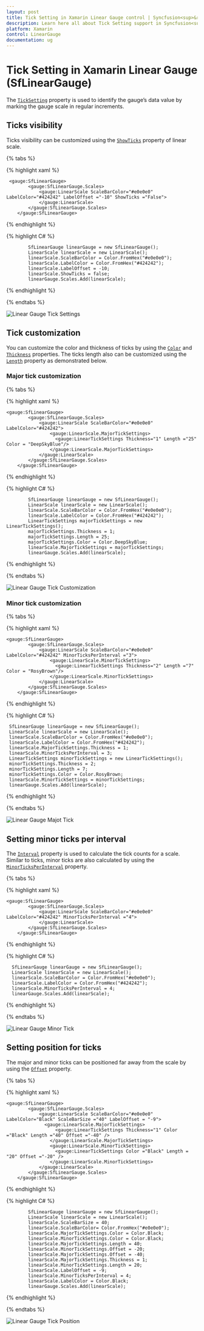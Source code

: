 ```yaml
---
layout: post
title: Tick Setting in Xamarin Linear Gauge control | Syncfusion<sup>&reg;</sup>
description: Learn here all about Tick Setting support in Syncfusion<sup>&reg;</sup> Xamarin Linear Gauge (SfLinearGauge) control and more.
platform: Xamarin
control: LinearGauge
documentation: ug
---
```


# Tick Setting in Xamarin Linear Gauge (SfLinearGauge)

The [`TickSetting`](https://help.syncfusion.com/cr/xamarin/Syncfusion.SfGauge.XForms.TickSettings.html) property is used to identify the gauge’s data value by marking the gauge scale in regular increments.

## Ticks visibility

Ticks visibility can be customized using the [`ShowTicks`](https://help.syncfusion.com/cr/xamarin/Syncfusion.SfGauge.XForms.LinearScale.html#Syncfusion_SfGauge_XForms_LinearScale_ShowTicks) property of linear scale.

{% tabs %}

{% highlight xaml %}

	 <gauge:SfLinearGauge>
            <gauge:SfLinearGauge.Scales>
                <gauge:LinearScale ScaleBarColor="#e0e0e0" LabelColor="#424242" LabelOffset ="-10" ShowTicks ="False">
                </gauge:LinearScale>
            </gauge:SfLinearGauge.Scales>
        </gauge:SfLinearGauge>
	
{% endhighlight %}

{% highlight C# %}

		    SfLinearGauge linearGauge = new SfLinearGauge();
            LinearScale linearScale = new LinearScale();
            linearScale.ScaleBarColor = Color.FromHex("#e0e0e0");
            linearScale.LabelColor = Color.FromHex("#424242");
            linearScale.LabelOffset = -10;
            linearScale.ShowTicks = false;
            linearGauge.Scales.Add(linearScale);
			
{% endhighlight %}

{% endtabs %}

![Linear Gauge Tick Settings](tick-setting_images/tick-setting1.png)

## Tick customization

You can customize the color and thickness of ticks by using the [`Color`](https://help.syncfusion.com/cr/xamarin/Syncfusion.SfGauge.XForms.LinearTickSettings.html#Syncfusion_SfGauge_XForms_LinearTickSettings_Color) and [`Thickness`](https://help.syncfusion.com/cr/xamarin/Syncfusion.SfGauge.XForms.LinearTickSettings.html#Syncfusion_SfGauge_XForms_LinearTickSettings_Thickness) properties. The ticks length also can be customized using the [`Length`](https://help.syncfusion.com/cr/xamarin/Syncfusion.SfGauge.XForms.LinearTickSettings.html#Syncfusion_SfGauge_XForms_LinearTickSettings_Length) property as demonstrated below.

### Major tick customization

{% tabs %}

{% highlight xaml %}

	<gauge:SfLinearGauge>
            <gauge:SfLinearGauge.Scales>
                <gauge:LinearScale ScaleBarColor="#e0e0e0" LabelColor="#424242">
                    <gauge:LinearScale.MajorTickSettings>
                      <gauge:LinearTickSettings Thickness="1" Length ="25" Color = "DeepSkyBlue"/>
                    </gauge:LinearScale.MajorTickSettings>
                </gauge:LinearScale>
            </gauge:SfLinearGauge.Scales>
        </gauge:SfLinearGauge>
	
{% endhighlight %}

{% highlight C# %}

		    SfLinearGauge linearGauge = new SfLinearGauge();
            LinearScale linearScale = new LinearScale();
            linearScale.ScaleBarColor = Color.FromHex("#e0e0e0");
            linearScale.LabelColor = Color.FromHex("#424242");
            LinearTickSettings majorTickSettings = new LinearTickSettings();
            majorTickSettings.Thickness = 1;
            majorTickSettings.Length = 25;
            majorTickSettings.Color = Color.DeepSkyBlue;
            linearScale.MajorTickSettings = majorTickSettings;
            linearGauge.Scales.Add(linearScale);
			
{% endhighlight %}

{% endtabs %}

![Linear Gauge Tick Customization](tick-setting_images/tick-setting2.png)

### Minor tick customization

{% tabs %}

{% highlight xaml %}

	<gauge:SfLinearGauge>
            <gauge:SfLinearGauge.Scales>
                <gauge:LinearScale ScaleBarColor="#e0e0e0" LabelColor="#424242" MinorTicksPerInterval ="3">
                    <gauge:LinearScale.MinorTickSettings>
                      <gauge:LinearTickSettings Thickness="2" Length ="7" Color = "RosyBrown"/>
                    </gauge:LinearScale.MinorTickSettings>
                </gauge:LinearScale>
            </gauge:SfLinearGauge.Scales>
        </gauge:SfLinearGauge>
	
{% endhighlight %}

{% highlight C# %}

     SfLinearGauge linearGauge = new SfLinearGauge();
     LinearScale linearScale = new LinearScale();
     linearScale.ScaleBarColor = Color.FromHex("#e0e0e0");
     linearScale.LabelColor = Color.FromHex("#424242");
     linearScale.MajorTickSettings.Thickness = 1;
     linearScale.MinorTicksPerInterval = 3;
     LinearTickSettings minorTickSettings = new LinearTickSettings();
     minorTickSettings.Thickness = 2;
     minorTickSettings.Length = 7;
     minorTickSettings.Color = Color.RosyBrown;
     linearScale.MinorTickSettings = minorTickSettings;
     linearGauge.Scales.Add(linearScale);

			
{% endhighlight %}

{% endtabs %}

![Linear Gauge Majot Tick](tick-setting_images/tick-setting3.png)

## Setting minor ticks per interval

The [`Interval`](https://help.syncfusion.com/cr/xamarin/Syncfusion.SfGauge.XForms.LinearScale.html#Syncfusion_SfGauge_XForms_LinearScale_Interval) property is used to calculate the tick counts for a scale. Similar to ticks, minor ticks are also calculated by using the [`MinorTicksPerInterval`](https://help.syncfusion.com/cr/xamarin/Syncfusion.SfGauge.XForms.LinearScale.html#Syncfusion_SfGauge_XForms_LinearScale_MinorTicksPerInterval) property.

{% tabs %}

{% highlight xaml %}

	<gauge:SfLinearGauge>
            <gauge:SfLinearGauge.Scales>
                <gauge:LinearScale ScaleBarColor="#e0e0e0" LabelColor="#424242" MinorTicksPerInterval ="4">
                </gauge:LinearScale>
            </gauge:SfLinearGauge.Scales>
        </gauge:SfLinearGauge>
	
{% endhighlight %}

{% highlight C# %}

      SfLinearGauge linearGauge = new SfLinearGauge();
      LinearScale linearScale = new LinearScale();
      linearScale.ScaleBarColor = Color.FromHex("#e0e0e0");
      linearScale.LabelColor = Color.FromHex("#424242");
      linearScale.MinorTicksPerInterval = 4;
      linearGauge.Scales.Add(linearScale);
			
{% endhighlight %}

{% endtabs %}

![Linear Gauge Minor Tick](tick-setting_images/tick-setting4.png)

## Setting position for ticks

The major and minor ticks can be positioned far away from the scale by using the [`Offset`](https://help.syncfusion.com/cr/xamarin/Syncfusion.SfGauge.XForms.LinearTickSettings.html#Syncfusion_SfGauge_XForms_LinearTickSettings_Offset) property.

{% tabs %}

{% highlight xaml %}

	<gauge:SfLinearGauge>
            <gauge:SfLinearGauge.Scales>
                <gauge:LinearScale ScaleBarColor="#e0e0e0" LabelColor="Black" ScaleBarSize ="40" LabelOffset = "-9">
				  <gauge:LinearScale.MajorTickSettings>
                      <gauge:LinearTickSettings Thickness="1" Color ="Black" Length ="40" Offset ="-40" />
                    </gauge:LinearScale.MajorTickSettings>
					<gauge:LinearScale.MinorTickSettings>
                      <gauge:LinearTickSettings Color ="Black" Length = "20" Offset ="-20" />
                    </gauge:LinearScale.MinorTickSettings>
                </gauge:LinearScale>
            </gauge:SfLinearGauge.Scales>
        </gauge:SfLinearGauge>
	
{% endhighlight %}

{% highlight C# %}

            SfLinearGauge linearGauge = new SfLinearGauge();
            LinearScale linearScale = new LinearScale();
            linearScale.ScaleBarSize = 40;
            linearScale.ScaleBarColor= Color.FromHex("#e0e0e0");
            linearScale.MajorTickSettings.Color = Color.Black;
            linearScale.MinorTickSettings.Color = Color.Black;
            linearScale.MajorTickSettings.Length = 40;
            linearScale.MinorTickSettings.Offset = -20;
            linearScale.MajorTickSettings.Offset = -40;
            linearScale.MajorTickSettings.Thickness = 1;
            linearScale.MinorTickSettings.Length = 20;
            linearScale.LabelOffset = -9;
            linearScale.MinorTicksPerInterval = 4;
            linearScale.LabelColor = Color.Black;
            linearGauge.Scales.Add(linearScale);
			
{% endhighlight %}

{% endtabs %}

![Linear Gauge Tick Position](tick-setting_images/tick-setting5.png)
